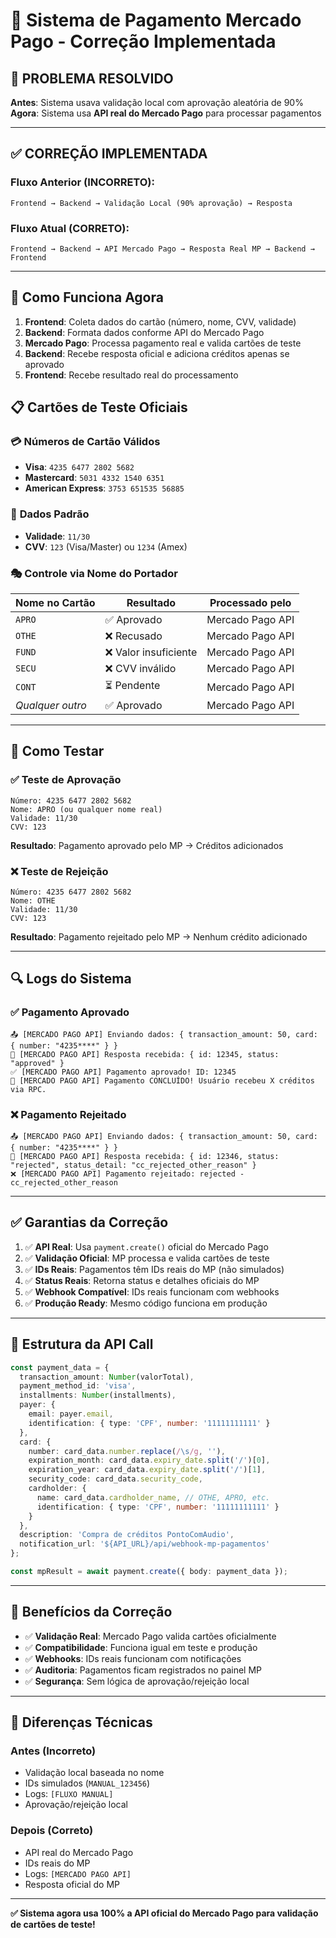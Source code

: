 # 🧪 Sistema de Pagamento Mercado Pago - Correção Implementada

## 🚨 **PROBLEMA RESOLVIDO**

**Antes**: Sistema usava validação local com aprovação aleatória de 90%  
**Agora**: Sistema usa **API real do Mercado Pago** para processar pagamentos

---

## ✅ **CORREÇÃO IMPLEMENTADA**

### **Fluxo Anterior (INCORRETO):**
```
Frontend → Backend → Validação Local (90% aprovação) → Resposta
```

### **Fluxo Atual (CORRETO):**
```
Frontend → Backend → API Mercado Pago → Resposta Real MP → Backend → Frontend
```

---

## 🎯 **Como Funciona Agora**

1. **Frontend**: Coleta dados do cartão (número, nome, CVV, validade)
2. **Backend**: Formata dados conforme API do Mercado Pago
3. **Mercado Pago**: Processa pagamento real e valida cartões de teste
4. **Backend**: Recebe resposta oficial e adiciona créditos apenas se aprovado
5. **Frontend**: Recebe resultado real do processamento

## 📋 **Cartões de Teste Oficiais**

### 💳 **Números de Cartão Válidos**
- **Visa**: `4235 6477 2802 5682`
- **Mastercard**: `5031 4332 1540 6351`
- **American Express**: `3753 651535 56885`

### 📅 **Dados Padrão**
- **Validade**: `11/30`
- **CVV**: `123` (Visa/Master) ou `1234` (Amex)

### 🎭 **Controle via Nome do Portador**
| Nome no Cartão | Resultado | Processado pelo |
|----------------|-----------|-----------------|
| `APRO` | ✅ Aprovado | Mercado Pago API |
| `OTHE` | ❌ Recusado | Mercado Pago API |
| `FUND` | ❌ Valor insuficiente | Mercado Pago API |
| `SECU` | ❌ CVV inválido | Mercado Pago API |
| `CONT` | ⏳ Pendente | Mercado Pago API |
| *Qualquer outro* | ✅ Aprovado | Mercado Pago API |

---

## 🧪 **Como Testar**

### ✅ **Teste de Aprovação**
```
Número: 4235 6477 2802 5682
Nome: APRO (ou qualquer nome real)
Validade: 11/30
CVV: 123
```
**Resultado**: Pagamento aprovado pelo MP → Créditos adicionados

### ❌ **Teste de Rejeição**
```
Número: 4235 6477 2802 5682
Nome: OTHE
Validade: 11/30
CVV: 123
```
**Resultado**: Pagamento rejeitado pelo MP → Nenhum crédito adicionado

---

## 🔍 **Logs do Sistema**

### ✅ **Pagamento Aprovado**
```
📤 [MERCADO PAGO API] Enviando dados: { transaction_amount: 50, card: { number: "4235****" } }
📨 [MERCADO PAGO API] Resposta recebida: { id: 12345, status: "approved" }
✅ [MERCADO PAGO API] Pagamento aprovado! ID: 12345
🎉 [MERCADO PAGO API] Pagamento CONCLUÍDO! Usuário recebeu X créditos via RPC.
```

### ❌ **Pagamento Rejeitado**
```
📤 [MERCADO PAGO API] Enviando dados: { transaction_amount: 50, card: { number: "4235****" } }
📨 [MERCADO PAGO API] Resposta recebida: { id: 12346, status: "rejected", status_detail: "cc_rejected_other_reason" }
❌ [MERCADO PAGO API] Pagamento rejeitado: rejected - cc_rejected_other_reason
```

---

## ✅ **Garantias da Correção**

1. ✅ **API Real**: Usa `payment.create()` oficial do Mercado Pago
2. ✅ **Validação Oficial**: MP processa e valida cartões de teste
3. ✅ **IDs Reais**: Pagamentos têm IDs reais do MP (não simulados)
4. ✅ **Status Reais**: Retorna status e detalhes oficiais do MP
5. ✅ **Webhook Compatível**: IDs reais funcionam com webhooks
6. ✅ **Produção Ready**: Mesmo código funciona em produção

---

## 🔧 **Estrutura da API Call**

```typescript
const payment_data = {
  transaction_amount: Number(valorTotal),
  payment_method_id: 'visa',
  installments: Number(installments),
  payer: {
    email: payer.email,
    identification: { type: 'CPF', number: '11111111111' }
  },
  card: {
    number: card_data.number.replace(/\s/g, ''),
    expiration_month: card_data.expiry_date.split('/')[0],
    expiration_year: card_data.expiry_date.split('/')[1],
    security_code: card_data.security_code,
    cardholder: {
      name: card_data.cardholder_name, // OTHE, APRO, etc.
      identification: { type: 'CPF', number: '11111111111' }
    }
  },
  description: 'Compra de créditos PontoComAudio',
  notification_url: '${API_URL}/api/webhook-mp-pagamentos'
};

const mpResult = await payment.create({ body: payment_data });
```

---

## 🚀 **Benefícios da Correção**

- ✅ **Validação Real**: Mercado Pago valida cartões oficialmente
- ✅ **Compatibilidade**: Funciona igual em teste e produção
- ✅ **Webhooks**: IDs reais funcionam com notificações
- ✅ **Auditoria**: Pagamentos ficam registrados no painel MP
- ✅ **Segurança**: Sem lógica de aprovação/rejeição local

---

## 📝 **Diferenças Técnicas**

### **Antes (Incorreto)**
- Validação local baseada no nome
- IDs simulados (`MANUAL_123456`)
- Logs: `[FLUXO MANUAL]`
- Aprovação/rejeição local

### **Depois (Correto)**
- API real do Mercado Pago
- IDs reais do MP
- Logs: `[MERCADO PAGO API]`
- Resposta oficial do MP

---

**✅ Sistema agora usa 100% a API oficial do Mercado Pago para validação de cartões de teste!** 